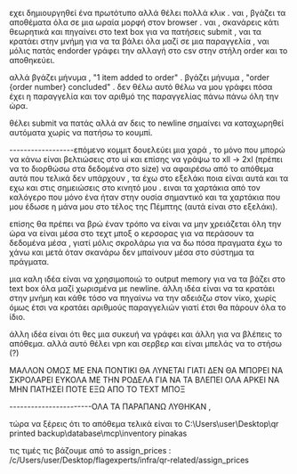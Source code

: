 εχει δημιουργηθεί ένα πρωτότυπο αλλά θέλει πολλά κλικ . 
ναι , βγάζει τα αποθέματα όλα σε μια ωραία μορφή στον browser . 
ναι , σκανάρεις κάτι θεωρητικά και πηγαίνει  στο text box για να
πατήσεις submit , 
ναι τα κρατάει στην μνήμη για να τα βάλει όλα μαζί σε μια παραγγελία , 
ναι μόλις πατάς endorder γράφει την αλλαγή στο csv στην στήλη order και το αποθηκεύει.

αλλά
βγάζει μήνυμα , "1 item added to order" .
βγάζει μήνυμα , "order {order number} concluded" .
δεν θέλω αυτό θέλω να μου γράφει πόσα έχει η παραγγελία και τον αριθμό της παραγγελίας 
πάνω πάνω όλη την ώρα. 

θέλει submit να πατάς αλλά αν δεις το newline σημαίνει να καταχωρηθεί αυτόματα
χωρίς να πατήσω το κουμπί.

------------------επόμενο κομμιτ 
δουελεύει μια χαρά , το μόνο που μπορώ να κάνω είναι βελτιώσεις στο ui και επίσης
να γράψω το xll -> 2xl (πρέπει να το διορθώσω στα δεδομένα στο size)
να αφαιρέσω από το απόθεμα αυτά που τελικά δεν υπάρχουν , τα έχω στο εξελάκι ποια είναι αυτά και τα 
εχω και στις σημειώσεις στο κινητό μου . ειναι τα χαρτάκια από τον καλόγερο που μόνο ένα ήταν στην ουσία σημαντικό
και τα χαρτάκια που μου έδωσε η μάνα μου στο τέλος της Πέμπτης (αυτά είναι στο εξελάκι). 

επίσης θα πρέπει να βρώ έναν τρόπο να είναι να μην χρειάζεται όλη την ώρα να είναι μέσα στο τεχτ μποξ ο κερσορας 
για να περάσουν τα δεδομένα μέσα , γιατί μόλις σκρολάρω για να δω πόσα πραγματα έχω το χάνω και μετά όταν σκανάρω 
δεν μπαίνουν μέσα στο σύστημα τα πράγματα. 

μια καλη ιδέα είναι να χρησιμοποιώ το output memory για να τα βάζει στο text box όλα μαζί χωρισμένα με newline.
άλλη ιδέα είναι να τα κρατάει στην μνήμη και κάθε τόσο να πηγαίνω να την αδειάζω στον νίκο, χωρίς όμως έτσι να 
κρατάει αριθμούς παραγγελιών γιατί έτσι θα πάρουν όλα το ίδιο. 

άλλη ιδέα είναι ότι θες μια συκευή να γράφει και άλλη για να βλέπεις το απόθεμα. αλλά αυτό θέλει vpn και σερβερ και είναι μπελάς να το στήσω (?)

ΜΑΛΛΟΝ ΟΜΩΣ ΜΕ ΕΝΑ ΠΟΝΤΙΚΙ ΘΑ ΛΥΝΕΤΑΙ ΓΙΑΤΙ ΔΕΝ ΘΑ ΜΠΟΡΕΙ ΝΑ ΣΚΡΟΛΑΡΕΙ ΕΥΚΟΛΑ ΜΕ ΤΗΝ ΡΟΔΕΛΑ ΓΙΑ ΝΑ ΤΑ ΒΛΕΠΕΙ ΟΛΑ 
ΑΡΚΕΙ ΝΑ ΜΗΝ ΠΑΤΗΣΕΙ ΠΟΤΕ ΕΞΩ ΑΠΟ ΤΟ ΤΕΧΤ ΜΠΟΞ

-----------------------ΟΛΑ ΤΑ ΠΑΡΑΠΑΝΩ ΛΥΘΗΚΑΝ ,

τώρα να ξέρεις ότι το απόθεμα τελικά είναι το 
C:\Users\user\Desktop\qr printed backup\database\mcp\inventory pinakas

τις τιμές τις βάζουμε από το assign_prices : 
/c/Users/user/Desktop/flagexperts/infra/qr-related/assign_prices
